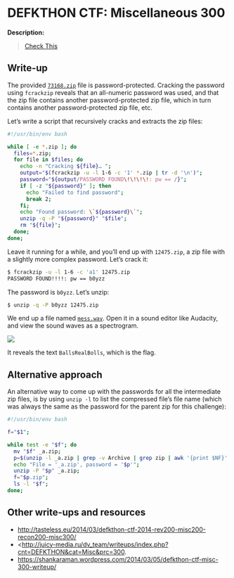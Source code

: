 # DEFKTHON CTF: Miscellaneous 300

**Description:**

> [Check This](73168.zip)

## Write-up

The provided [`73168.zip`](73168.zip) file is password-protected. Cracking the password using `fcrackzip` reveals that an all-numeric password was used, and that the zip file contains another password-protected zip file, which in turn contains another password-protected zip file, etc.

Let’s write a script that recursively cracks and extracts the zip files:

```bash
#!/usr/bin/env bash

while [ -e *.zip ]; do
  files=*.zip;
  for file in $files; do
    echo -n "Cracking ${file}… ";
    output="$(fcrackzip -u -l 1-6 -c '1' *.zip | tr -d '\n')";
    password="${output/PASSWORD FOUND\!\!\!\!: pw == /}";
    if [ -z "${password}" ]; then
      echo "Failed to find password";
      break 2;
    fi;
    echo "Found password: \`${password}\`";
    unzip -q -P "${password}" "$file";
    rm "${file}";
  done;
done;
```

Leave it running for a while, and you’ll end up with `12475.zip`, a zip file with a slightly more complex password. Let’s crack it:

```bash
$ fcrackzip -u -l 1-6 -c 'a1' 12475.zip
PASSWORD FOUND!!!!: pw == b0yzz
```

The password is `b0yzz`. Let’s unzip:

```bash
$ unzip -q -P b0yzz 12475.zip
```

We end up a file named [`mess.wav`](mess.wav). Open it in a sound editor like Audacity, and view the sound waves as a spectrogram.

![](flag.jpg)

It reveals the text `BallsRealBolls`, which is the flag.

## Alternative approach

An alternative way to come up with the passwords for all the intermediate zip files, is by using `unzip -l` to list the compressed file’s file name (which was always the same as the password for the parent zip for this challenge):

```bash
#!/usr/bin/env bash

f="$1";

while test -e "$f"; do
  mv "$f" _a.zip;
  p=$(unzip -l _a.zip | grep -v Archive | grep zip | awk '{print $NF}' | sed 's:\.zip::'| head -1);
  echo "File = '_a.zip', password = '$p'";
  unzip -P "$p" _a.zip;
  f="$p.zip";
  ls -l "$f";
done;
```

## Other write-ups and resources

* <http://tasteless.eu/2014/03/defkthon-ctf-2014-rev200-misc200-recon200-misc300/>
* <http://juicy-media.ru/dv_team/writeups/index.php?cnt=DEFKTHON&cat=Misc&prc=300.
* <https://shankaraman.wordpress.com/2014/03/05/defkthon-ctf-misc-300-writeup/>
